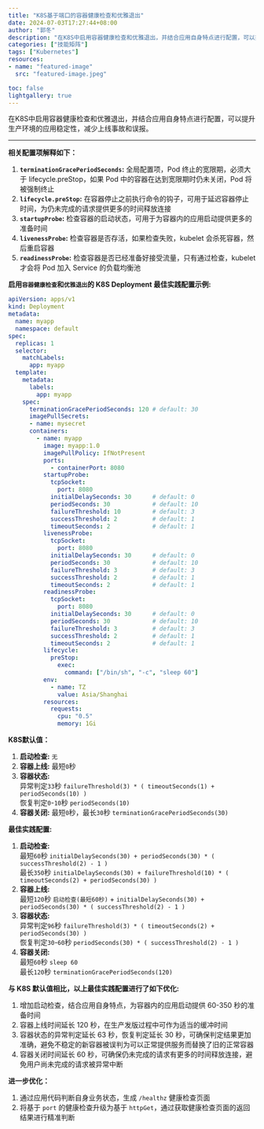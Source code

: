 ```yaml
---
title: "K8S基于端口的容器健康检查和优雅退出"
date: 2024-07-03T17:27:44+08:00
author: "郭冬"
description: "在K8S中启用容器健康检查和优雅退出，并结合应用自身特点进行配置，可以提升生产环境的应用稳定性，减少上线事故和误报。"
categories: ["技能矩阵"]
tags: ["Kubernetes"]
resources:
- name: "featured-image"
  src: "featured-image.jpeg"

toc: false
lightgallery: true
---
```


在K8S中启用容器健康检查和优雅退出，并结合应用自身特点进行配置，可以提升生产环境的应用稳定性，减少上线事故和误报。

<!--more-->

---

**相关配置项解释如下：**

1. **`terminationGracePeriodSeconds`:** 全局配置项，Pod 终止的宽限期，必须大于 lifecycle.preStop，如果 Pod 中的容器在达到宽限期时仍未关闭，Pod 将被强制终止
2. **`lifecycle.preStop`:** 在容器停止之前执行命令的钩子，可用于延迟容器停止时间，为仍未完成的请求提供更多的时间释放连接
3. **`startupProbe`:** 检查容器的启动状态，可用于为容器内的应用启动提供更多的准备时间
4. **`livenessProbe`:** 检查容器是否存活，如果检查失败，kubelet 会杀死容器，然后重启容器
5. **`readinessProbe`:** 检查容器是否已经准备好接受流量，只有通过检查，kubelet 才会将 Pod 加入 Service 的负载均衡池

**启用`容器健康检查`和`优雅退出`的 K8S Deployment 最佳实践配置示例:**

```yaml
apiVersion: apps/v1
kind: Deployment
metadata:
  name: myapp
  namespace: default
spec:
  replicas: 1
  selector:
    matchLabels:
      app: myapp
  template:
    metadata:
      labels:
        app: myapp
    spec:
      terminationGracePeriodSeconds: 120 # default: 30
      imagePullSecrets:
      - name: mysecret
      containers:
        - name: myapp
          image: myapp:1.0
          imagePullPolicy: IfNotPresent
          ports:
            - containerPort: 8080
          startupProbe:
            tcpSocket:
              port: 8080
            initialDelaySeconds: 30      # default: 0
            periodSeconds: 30            # default: 10
            failureThreshold: 10         # default: 3
            successThreshold: 2          # default: 1
            timeoutSeconds: 2            # default: 1
          livenessProbe:
            tcpSocket:
              port: 8080
            initialDelaySeconds: 30      # default: 0
            periodSeconds: 30            # default: 10
            failureThreshold: 3          # default: 3
            successThreshold: 2          # default: 1
            timeoutSeconds: 2            # default: 1
          readinessProbe:
            tcpSocket:
              port: 8080
            initialDelaySeconds: 30      # default: 0
            periodSeconds: 30            # default: 10
            failureThreshold: 3          # default: 3
            successThreshold: 2          # default: 1
            timeoutSeconds: 2            # default: 1
          lifecycle:
            preStop:
              exec:
                command: ["/bin/sh", "-c", "sleep 60"]
          env:
            - name: TZ
              value: Asia/Shanghai
          resources:
            requests:
              cpu: "0.5"
              memory: 1Gi
```

**K8S默认值：**

1. **启动检查:** `无`
2. **容器上线:** 最短`0`秒
3. **容器状态:**  
   异常判定`33`秒 `failureThreshold(3) * ( timeoutSeconds(1) + periodSeconds(10) )`  
   恢复判定`0`-`10`秒 `periodSeconds(10)`
4. **容器关闭:** 最短`0`秒，最长`30`秒 `terminationGracePeriodSeconds(30)`

**最佳实践配置:**

1. **启动检查:**  
   最短`60`秒 `initialDelaySeconds(30) + periodSeconds(30) * ( successThreshold(2) - 1 )`  
   最长`350`秒 `initialDelaySeconds(30) + failureThreshold(10) * ( timeoutSeconds(2) + periodSeconds(30) )`
2. **容器上线:**  
   最短`120`秒 `启动检查(最短60秒)` + `initialDelaySeconds(30) + periodSeconds(30) * ( successThreshold(2) - 1 )`
3. **容器状态:**  
   异常判定`96`秒 `failureThreshold(3) * ( timeoutSeconds(2) + periodSeconds(30) )`  
   恢复判定`30`-`60`秒 `periodSeconds(30) * ( successThreshold(2) - 1 )`
4. **容器关闭:**  
   最短`60`秒 `sleep 60`  
   最长`120`秒 `terminationGracePeriodSeconds(120)`

**与 K8S 默认值相比，以上最佳实践配置进行了如下优化:**

1. 增加启动检查，结合应用自身特点，为容器内的应用启动提供 60-350 秒的准备时间
2. 容器上线时间延长 120 秒，在生产发版过程中可作为适当的缓冲时间
3. 容器状态的异常判定延长 63 秒，恢复判定延长 30 秒，可确保判定结果更加准确，避免不稳定的新容器被误判为可以正常提供服务而替换了旧的正常容器
4. 容器关闭时间延长 60 秒，可确保仍未完成的请求有更多的时间释放连接，避免用户尚未完成的请求被异常中断

**进一步优化：**

1. 通过应用代码判断自身业务状态，生成 `/healthz` 健康检查页面
2. 将基于 `port` 的健康检查升级为基于 `httpGet`，通过获取健康检查页面的返回结果进行精准判断